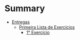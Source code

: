 # Summary

- [Entregas]()
	+ [Primeira Lista de Exercícios]()
		* [1° Exercício](results/first_list/exec1.md)
